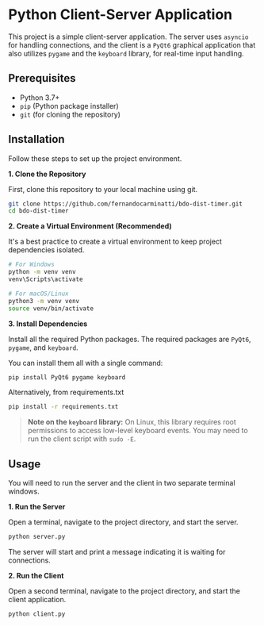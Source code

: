 # Python Client-Server Application

This project is a simple client-server application. The server uses `asyncio` for handling connections, and the client is a `PyQt6` graphical application that also utilizes `pygame` and the `keyboard` library, for real-time input handling.

## Prerequisites

-   Python 3.7+
-   `pip` (Python package installer)
-   `git` (for cloning the repository)

## Installation

Follow these steps to set up the project environment.

**1. Clone the Repository**

First, clone this repository to your local machine using git.

```bash
git clone https://github.com/fernandocarminatti/bdo-dist-timer.git
cd bdo-dist-timer
```

**2. Create a Virtual Environment (Recommended)**

It's a best practice to create a virtual environment to keep project dependencies isolated.

```bash
# For Windows
python -m venv venv
venv\Scripts\activate

# For macOS/Linux
python3 -m venv venv
source venv/bin/activate
```

**3. Install Dependencies**

Install all the required Python packages. The required packages are `PyQt6`, `pygame`, and `keyboard`.

You can install them all with a single command:

```bash
pip install PyQt6 pygame keyboard
```

Alternatively, from requirements.txt

```bash
pip install -r requirements.txt
```

> **Note on the `keyboard` library:**
> On Linux, this library requires root permissions to access low-level keyboard events. You may need to run the client script with `sudo -E`.

## Usage

You will need to run the server and the client in two separate terminal windows.

**1. Run the Server**

Open a terminal, navigate to the project directory, and start the server.

```bash
python server.py
```

The server will start and print a message indicating it is waiting for connections.

**2. Run the Client**

Open a second terminal, navigate to the project directory, and start the client application.

```bash
python client.py
```